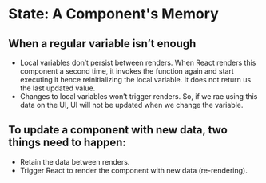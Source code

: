 # State: A Component's Memory


## When a regular variable isn’t enough 

- Local variables don’t persist between renders. When React renders this component a second time, it invokes the function again and start executing it hence reinitializing the local variable. It does not return us the last updated value.
- Changes to local variables won’t trigger renders. So, if we rae using this data on the UI, UI will not be updated when we change the variable.

## To update a component with new data, two things need to happen:

- Retain the data between renders.
- Trigger React to render the component with new data (re-rendering).
